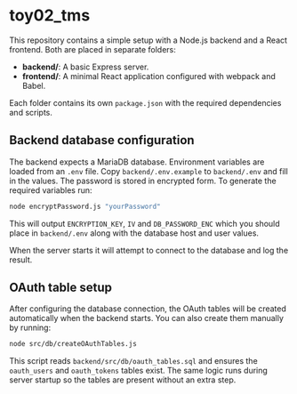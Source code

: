 # toy02_tms

This repository contains a simple setup with a Node.js backend and a React frontend. Both are placed in separate folders:

- **backend/**: A basic Express server.
- **frontend/**: A minimal React application configured with webpack and Babel.

Each folder contains its own `package.json` with the required dependencies and scripts.

## Backend database configuration

The backend expects a MariaDB database. Environment variables are loaded from
an `.env` file. Copy `backend/.env.example` to `backend/.env` and fill in the
values. The password is stored in encrypted form. To generate the required
variables run:

```bash
node encryptPassword.js "yourPassword"
```

This will output `ENCRYPTION_KEY`, `IV` and `DB_PASSWORD_ENC` which you should
place in `backend/.env` along with the database host and user values.

When the server starts it will attempt to connect to the database and log the
result.

## OAuth table setup

After configuring the database connection, the OAuth tables will be created automatically when the backend starts. You can also create them manually by running:

```bash
node src/db/createOAuthTables.js
```

This script reads `backend/src/db/oauth_tables.sql` and ensures the `oauth_users` and `oauth_tokens` tables exist. The same logic runs during server startup so the tables are present without an extra step.


